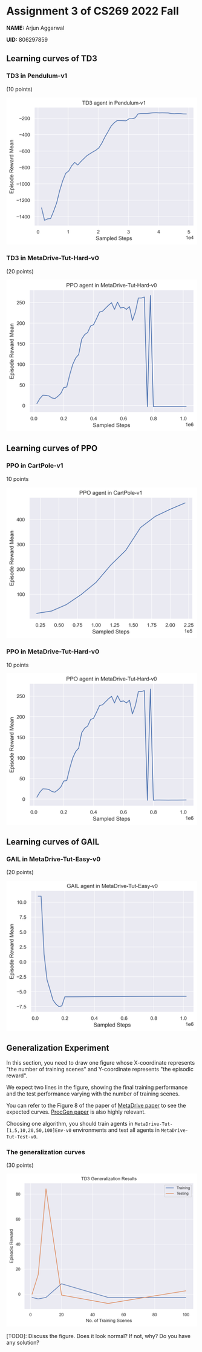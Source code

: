 # Assignment 3 of CS269 2022 Fall

**NAME:** Arjun Aggarwal

**UID:** 806297859


## Learning curves of TD3

### TD3 in Pendulum-v1

(10 points)

![](curves/td3_pend_v1.png)


### TD3 in MetaDrive-Tut-Hard-v0

(20 points)

![](curves/ppo_meta_drive_hard.png)



## Learning curves of PPO


### PPO in CartPole-v1

10 points

![](curves/ppo_cartpole.png)





### PPO in MetaDrive-Tut-Hard-v0

10 points


![](curves/ppo_meta_drive_hard.png)



## Learning curves of GAIL

### GAIL in MetaDrive-Tut-Easy-v0

(20 points)

![](curves/gail_meta_drive_easy.png)




## Generalization Experiment

In this section, you need to draw one figure
whose X-coordinate represents "the number of training scenes" and 
Y-coordinate represents "the episodic reward".

We expect two lines in the figure, showing the final training performance and 
the test performance varying with the number of training scenes. 

You can refer to the Figure 8 of the paper of  [MetaDrive paper](https://arxiv.org/pdf/2109.12674.pdf) 
to see the expected curves. [ProcGen paper](http://proceedings.mlr.press/v97/cobbe19a/cobbe19a.pdf) is also highly relevant.


Choosing one algorithm, you should train agents in `MetaDrive-Tut-[1,5,10,20,50,100]Env-v0` environments and test all agents in `MetaDrive-Tut-Test-v0`.



### The generalization curves

(30 points)

![](curves/td3_gen.png)


[TODO]: Discuss the figure. Does it look normal? If not, why? Do you have any solution?




